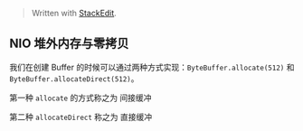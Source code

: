 


> Written with [StackEdit](https://stackedit.io/).
## NIO 堆外内存与零拷贝

我们在创建 Buffer 的时候可以通过两种方式实现：`ByteBuffer.allocate(512)` 和 `ByteBuffer.allocateDirect(512)`。

第一种 `allocate` 的方式称之为 间接缓冲

第二种 `allocateDirect` 称之为 直接缓冲



<!--stackedit_data:
eyJoaXN0b3J5IjpbODkyNTU4MDY4LDU2OTA0OTUwNV19
-->